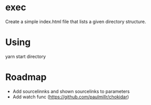 # exec

Create a simple index.html file that lists a given directory structure. 

# Using
yarn start directory 

# Roadmap
- Add sourcelinnks and shown sourcelinks to parameters 
- Add watch func (https://github.com/paulmillr/chokidar)
